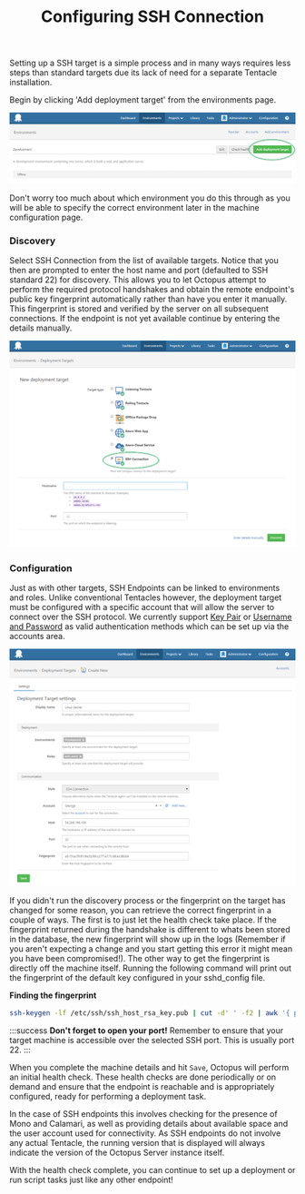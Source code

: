 ﻿---
title: Configuring SSH Connection
position: 2
---


Setting up a SSH target is a simple process and in many ways requires less steps than standard targets due its lack of need for a separate Tentacle installation.


Begin by clicking 'Add deployment target' from the environments page.


![](/docs/images/3048064/3277603.png)


Don't worry too much about which environment you do this through as you will be able to specify the correct environment later in the machine configuration page.

### Discovery


Select SSH Connection from the list of available targets. Notice that you then are prompted to enter the host name and port (defaulted to SSH standard 22) for discovery. This allows you to let Octopus attempt to perform the required protocol handshakes and obtain the remote endpoint's public key fingerprint automatically rather than have you enter it manually. This fingerprint is stored and verified by the server on all subsequent connections. If the endpoint is not yet available continue by entering the details manually.


![](/docs/images/3048064/3277605.png)

### Configuration


Just as with other targets, SSH Endpoints can be linked to environments and roles. Unlike conventional Tentacles however, the deployment target must be configured with a specific account that will allow the server to connect over the SSH protocol. We currently support [Key Pair](/docs/home/key-concepts/environments/accounts/ssh-key-pair.md) or [Username and Password](/docs/home/key-concepts/environments/accounts/username-and-password.md) as valid authentication methods which can be set up via the accounts area.





![](/docs/images/3048064/3277604.png)


If you didn't run the discovery process or the fingerprint on the target has changed for some reason, you can retrieve the correct fingerprint in a couple of ways. The first is to just let the health check take place. If the fingerprint returned during the handshake is different to whats been stored in the database, the new fingerprint will show up in the logs (Remember if you aren't expecting a change and you start getting this error it might mean you have been compromised!). The other way to get the fingerprint is directly off the machine itself. Running the following command will print out the fingerprint of the default key configured in your sshd\_config file.

**Finding the fingerprint**

```bash
ssh-keygen -lf /etc/ssh/ssh_host_rsa_key.pub | cut -d' ' -f2 | awk '{ print $1}'
```

:::success
**Don&#39;t forget to open your port!**
Remember to ensure that your target machine is accessible over the selected SSH port. This is usually port 22.
:::


When you complete the machine details and hit `Save`, Octopus will perform an initial health check. These health checks are done periodically or on demand and ensure that the endpoint is reachable and is appropriately configured, ready for performing a deployment task.


In the case of SSH endpoints this involves checking for the presence of Mono and Calamari, as well as providing details about available space and the user account used for connectivity. As SSH endpoints do not involve any actual Tentacle, the running version that is displayed will always indicate the version of the Octopus Server instance itself.


With the health check complete, you can continue to set up a deployment or run script tasks just like any other endpoint!
